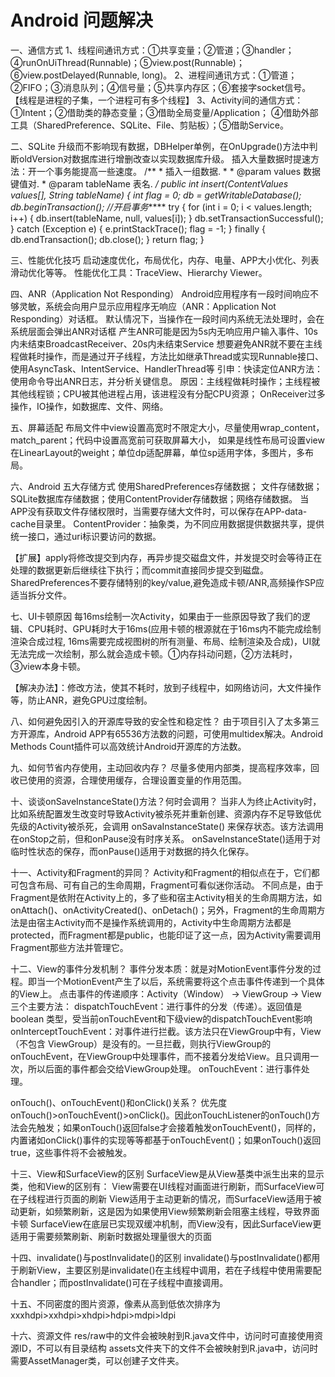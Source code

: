 # Android 问题解决
一、通信方式
   1、线程间通讯方式：①共享变量；②管道；③handler；④runOnUiThread(Runnable)；⑤view.post(Runnable)；⑥view.postDelayed(Runnable, long)。
   2、进程间通讯方式：①管道；②FIFO；③消息队列；④信号量；⑤共享内存区；⑥套接字socket信号。
     【线程是进程的子集，一个进程可有多个线程】
   3、Activity间的通信方式：①Intent；②借助类的静态变量；③借助全局变量/Application；
      ④借助外部工具（SharedPreference、SQLite、File、剪贴板）；⑤借助Service。

二、SQLite 升级而不影响现有数据，DBHelper单例，在OnUpgrade()方法中判断oldVersion对数据库进行增删改查以实现数据库升级。
    插入大量数据时提速方法：开一个事务能提高一些速度。
     /**
         * 插入一组数据.
         *
         * @param values    数据键值对.
         * @param tableName 表名.
         */
        public int insert(ContentValues values[], String tableName) {
            int flag = 0;
            db = getWritableDatabase();
            db.beginTransaction(); //开启事务*****
            try {
                for (int i = 0; i < values.length; i++) {
                    db.insert(tableName, null, values[i]);
                }
                db.setTransactionSuccessful();
            } catch (Exception e) {
                e.printStackTrace();
                flag = -1;
            } finally {
                db.endTransaction();
                db.close();
            }
            return flag;
        }


三、性能优化技巧
    启动速度优化，布局优化，内存、电量、APP大小优化、列表滑动优化等等。
    性能优化工具：TraceView、Hierarchy Viewer。

四、ANR（Application Not Responding）
   Android应用程序有一段时间响应不够灵敏，系统会向用户显示应用程序无响应（ANR：Application Not Responding）对话框。
   默认情况下，当操作在一段时间内系统无法处理时，会在系统层面会弹出ANR对话框
              产生ANR可能是因为5s内无响应用户输入事件、10s内未结束BroadcastReceiver、20s内未结束Service
              想要避免ANR就不要在主线程做耗时操作，而是通过开子线程，方法比如继承Thread或实现Runnable接口、使用AsyncTask、IntentService、HandlerThread等
              引申：快读定位ANR方法：使用命令导出ANR日志，并分析关键信息。
   原因：主线程做耗时操作；主线程被其他线程锁；CPU被其他进程占用，该进程没有分配CPU资源；
     OnReceiver过多操作，IO操作，如数据库、文件、网络。



五、屏幕适配
   布局文件中view设置高宽时不限定大小，尽量使用wrap_content，match_parent；代码中设置高宽前可获取屏幕大小，
   如果是线性布局可设置view在LinearLayout的weight；单位dp适配屏幕，单位sp适用字体，多图片，多布局。

六、Android 五大存储方式
   使用SharedPreferences存储数据； 文件存储数据；SQLite数据库存储数据；使用ContentProvider存储数据；网络存储数据。
   当APP没有获取文件存储权限时，当需要存储大文件时，可以保存在APP-data-cache目录里。
   ContentProvider：抽象类，为不同应用数据提供数据共享，提供统一接口，通过uri标识要访问的数据。

   【扩展】apply将修改提交到内存，再异步提交磁盘文件，并发提交时会等待正在处理的数据更新后继续往下执行；而commit直接同步提交到磁盘。
          SharedPreferences不要存储特别的key/value,避免造成卡顿/ANR,高频操作SP应适当拆分文件。

七、UI卡顿原因
   每16ms绘制一次Activity，如果由于一些原因导致了我们的逻辑、CPU耗时、GPU耗时大于16ms(应用卡顿的根源就在于16ms内不能完成绘制渲染合成过程,
   16ms需要完成视图树的所有测量、布局、绘制渲染及合成)，UI就无法完成一次绘制，那么就会造成卡顿。①内存抖动问题，②方法耗时，③view本身卡顿。

   【解决办法】：修改方法，使其不耗时，放到子线程中，如网络访问，大文件操作等，防止ANR，避免GPU过度绘制。

八、如何避免因引入的开源库导致的安全性和稳定性？
   由于项目引入了太多第三方开源库，Android APP有65536方法数的问题，可使用multidex解决。Android Methods Count插件可以高效统计Android开源库的方法数。

九、如何节省内存使用，主动回收内存？
   尽量多使用内部类，提高程序效率，回收已使用的资源，合理使用缓存，合理设置变量的作用范围。

十、谈谈onSaveInstanceState()方法？何时会调用？
  当非人为终止Activity时，比如系统配置发生改变时导致Activity被杀死并重新创建、资源内存不足导致低优先级的Activity被杀死，会调用 onSavaInstanceState() 来保存状态。该方法调用在onStop之前，但和onPause没有时序关系。
  onSaveInstanceState()适用于对临时性状态的保存，而onPause()适用于对数据的持久化保存。

十一、Activity和Fragment的异同？
   Activity和Fragment的相似点在于，它们都可包含布局、可有自己的生命周期，Fragment可看似迷你活动。
   不同点是，由于Fragment是依附在Activity上的，多了些和宿主Activity相关的生命周期方法，如onAttach()、onActivityCreated()、onDetach()；另外，Fragment的生命周期方法是由宿主Activity而不是操作系统调用的，Activity中生命周期方法都是protected，而Fragment都是public，也能印证了这一点，因为Activity需要调用Fragment那些方法并管理它。

十二、View的事件分发机制？
   事件分发本质：就是对MotionEvent事件分发的过程。即当一个MotionEvent产生了以后，系统需要将这个点击事件传递到一个具体的View上。
   点击事件的传递顺序：Activity（Window） -> ViewGroup -> View
   三个主要方法：
   dispatchTouchEvent：进行事件的分发（传递）。返回值是 boolean 类型，受当前onTouchEvent和下级view的dispatchTouchEvent影响
   onInterceptTouchEvent：对事件进行拦截。该方法只在ViewGroup中有，View（不包含 ViewGroup）是没有的。一旦拦截，则执行ViewGroup的onTouchEvent，在ViewGroup中处理事件，而不接着分发给View。且只调用一次，所以后面的事件都会交给ViewGroup处理。
   onTouchEvent：进行事件处理。

   onTouch()、onTouchEvent()和onClick()关系？
   优先度onTouch()>onTouchEvent()>onClick()。因此onTouchListener的onTouch()方法会先触发；如果onTouch()返回false才会接着触发onTouchEvent()，同样的，内置诸如onClick()事件的实现等等都基于onTouchEvent()；如果onTouch()返回true，这些事件将不会被触发。

十三、View和SurfaceView的区别
   SurfaceView是从View基类中派生出来的显示类，他和View的区别有：
   View需要在UI线程对画面进行刷新，而SurfaceView可在子线程进行页面的刷新
   View适用于主动更新的情况，而SurfaceView适用于被动更新，如频繁刷新，这是因为如果使用View频繁刷新会阻塞主线程，导致界面卡顿
   SurfaceView在底层已实现双缓冲机制，而View没有，因此SurfaceView更适用于需要频繁刷新、刷新时数据处理量很大的页面

十四、invalidate()与postInvalidate()的区别
   invalidate()与postInvalidate()都用于刷新View，主要区别是invalidate()在主线程中调用，若在子线程中使用需要配合handler；而postInvalidate()可在子线程中直接调用。

十五、不同密度的图片资源，像素从高到低依次排序为xxxhdpi>xxhdpi>xhdpi>hdpi>mdpi>ldpi

十六、资源文件
   res/raw中的文件会被映射到R.java文件中，访问时可直接使用资源ID，不可以有目录结构
   assets文件夹下的文件不会被映射到R.java中，访问时需要AssetManager类，可以创建子文件夹。







